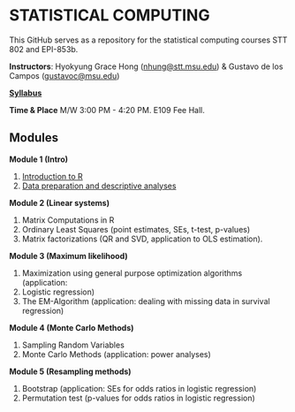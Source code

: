 # STATISTICAL COMPUTING


This GitHub serves as a repository for the statistical computing courses STT 802 and EPI-853b.

**Instructors**: Hyokyung Grace Hong (nhung@stt.msu.edu) & Gustavo de los Campos (gustavoc@msu.edu)

**[Syllabus](https://www.dropbox.com/s/gyv8h4d02x4hb64/EPI_STT_Computing_Syllabus.docx?dl=0)**

**Time & Place** M/W 	3:00 PM - 4:20 PM. E109 Fee Hall.



## Modules


**Module 1 (Intro)**
  1. [Introduction to R](https://github.com/QuantGen/RIntro)
  2.	[Data preparation and descriptive analyses]()   

**Module 2 (Linear systems)**

  1. Matrix Computations in R
  2. Ordinary Least Squares (point estimates, SEs, t-test, p-values)
  3. Matrix factorizations (QR and SVD, application to OLS estimation).

**Module 3 (Maximum likelihood)**

  1. Maximization using general purpose optimization algorithms (application: 
  2. Logistic regression)
  3. The EM-Algorithm (application: dealing with missing data in survival regression)

**Module 4 (Monte Carlo Methods)**

  1. Sampling Random Variables
  2. Monte Carlo Methods (application: power analyses)

**Module 5 (Resampling methods)**

  1.	Bootstrap (application: SEs for odds ratios in logistic regression)
  2.	Permutation test (p-values for odds ratios in logistic regression)



